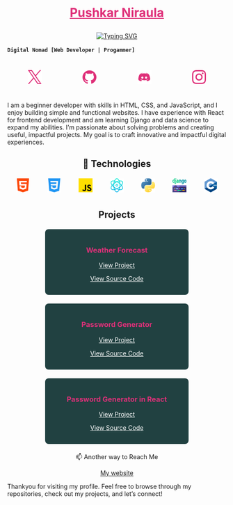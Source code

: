 # <p align="center" ><a style="color:#DF3079" href="https://github.com/puskarpy/">Pushkar Niraula</a></p>

<p align="center">
<a href="https://git.io/typing-svg">
<img src="https://readme-typing-svg.demolab.com?font=Fira+Code&pause=1000&color=DF0D74&width=435&lines=Front+End+Developer;Always+Learning" alt="Typing SVG" />
</a>
</p>

**`Digital Nomad [Web Developer | Progammer]`**

#

<!-- Social Media -->

<p align="center">
<p align = center style=" width:100%; display:flex; justify-content:space-around">
  <img src="./images/twitter (2).png">
  <img src="./images/github.png">
  <img src="./images/discord.png">
  <img src="./images/instagram.png">
</p>
</p>

#

<p>I am a beginner developer with skills in HTML, CSS, and JavaScript, and I enjoy building simple and functional websites. I have experience with React for frontend development and am learning Django and data science to expand my abilities. I’m passionate about solving problems and creating useful, impactful projects. My goal is to craft innovative and impactful digital experiences.</p>

<!-- Technologies -->

## <p align = center>🚀 Technologies</p>

<p align = center style=" width:100%; display:flex; justify-content:space-around">
  <img src="./images/html-5.png">
  <img src="./images/css-3.png">
  <img src="./images/js.png">
  <img src="./images/physics.png">
  <img src="./images/python (1).png">
  <img src="./images/django.png">
  <img src="./images/c-.png">
</p>

#

<!-- DF3079 -->

## <p align=center>Projects</p>

<div style="background-color:#214141; padding: 15px; width: 300px; margin: 20px auto; text-align: center; border-radius: 8px;">
    <h3 style="color: #DF3079;">Weather Forecast</h3>
    <p><a style="color:white" href="https://github.com/puskarpy/password-generator" style="color: #007bff;">View Project</a></p>
    <p><a style="color:white"  href="https://github.com/puskarpy/password-generator" style="color: #007bff;">View Source Code</a></p>
</div>
<div style="background-color:#214141; padding: 15px; width: 300px; margin: 20px auto; text-align: center; border-radius: 8px;">
    <h3 style="color: #DF3079;">Password Generator</h3>
    <p><a style="color:white" href="https://github.com/puskarpy/password-generator" style="color: #007bff;">View Project</a></p>
    <p><a style="color:white"  href="https://github.com/puskarpy/password-generator" style="color: #007bff;">View Source Code</a></p>
</div>
<div style="background-color:#214141; padding: 15px; width: 300px; margin: 20px auto; text-align: center; border-radius: 8px;">
    <h3 style="color: #DF3079;">Password Generator in React</h3>
    <p><a style="color:white" href="https://github.com/puskarpy/password-generator" style="color: #007bff;">View Project</a></p>
    <p><a style="color:white"  href="https://github.com/puskarpy/password-generator" style="color: #007bff;">View Source Code</a></p>
</div>

<p align=center>📫 Another way to Reach Me
<p align = center><a href="https://www.pushkarniraula.com.np">My website</a></p>
</p>

Thankyou for visiting my profile. Feel free to browse through my repositories, check out my projects, and let’s connect!

